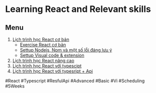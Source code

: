 # Learning React and Relevant skills

## Menu

1. [Lịch trình học React cơ bản](https://github.com/thanhdoancong127/learning/blob/React/schedule-basic.md)<br>
   - [Exercise React cơ bản](https://github.com/thanhdoancong127/learning/blob/React/exercise-basic.md)
   - [Settup Nodejs, Npm và một số lỗi đáng lưu ý](https://github.com/thanhdoancong127/learning/blob/React/basic/settup-extension.md)
   - [Settup Visual code & extension](https://github.com/thanhdoancong127/learning/blob/React/basic/settup-extension.md)
2. [Lịch trình học React nâng cao](https://github.com/thanhdoancong127/learning/blob/React/schedule-advanced.md)
3. [Lịch trình học React với typescipt](https://github.com/thanhdoancong127/learning/blob/React/schedule-with-typescript.md)
4. [Lịch trình học React với typesript + Api](https://github.com/thanhdoancong127/learning/blob/React/schedule-with-ts-n-api.md)

#React #Typescript #ResfulApi #Advanced #Basic #Vi #Scheduling #5Weeks

